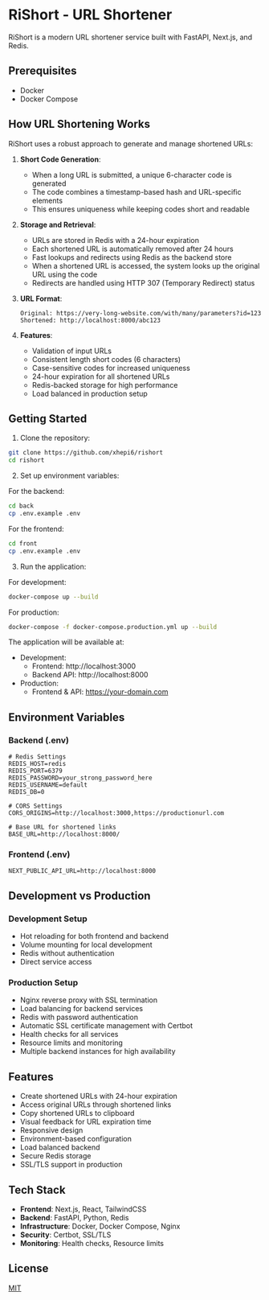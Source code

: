 # RiShort - URL Shortener

RiShort is a modern URL shortener service built with FastAPI, Next.js, and Redis.

## Prerequisites

- Docker
- Docker Compose

## How URL Shortening Works

RiShort uses a robust approach to generate and manage shortened URLs:

1. **Short Code Generation**:
   - When a long URL is submitted, a unique 6-character code is generated
   - The code combines a timestamp-based hash and URL-specific elements
   - This ensures uniqueness while keeping codes short and readable

2. **Storage and Retrieval**:
   - URLs are stored in Redis with a 24-hour expiration
   - Each shortened URL is automatically removed after 24 hours
   - Fast lookups and redirects using Redis as the backend store
   - When a shortened URL is accessed, the system looks up the original URL using the code
   - Redirects are handled using HTTP 307 (Temporary Redirect) status

3. **URL Format**:
   ```
   Original: https://very-long-website.com/with/many/parameters?id=123
   Shortened: http://localhost:8000/abc123
   ```

4. **Features**:
   - Validation of input URLs
   - Consistent length short codes (6 characters)
   - Case-sensitive codes for increased uniqueness
   - 24-hour expiration for all shortened URLs
   - Redis-backed storage for high performance
   - Load balanced in production setup

## Getting Started

1. Clone the repository:
```bash
git clone https://github.com/xhepi6/rishort
cd rishort
```

2. Set up environment variables:

For the backend:
```bash
cd back
cp .env.example .env
```

For the frontend:
```bash
cd front
cp .env.example .env
```

3. Run the application:

For development:
```bash
docker-compose up --build
```

For production:
```bash
docker-compose -f docker-compose.production.yml up --build
```

The application will be available at:
- Development:
  - Frontend: http://localhost:3000
  - Backend API: http://localhost:8000
- Production:
  - Frontend & API: https://your-domain.com

## Environment Variables

### Backend (.env)
```env
# Redis Settings
REDIS_HOST=redis
REDIS_PORT=6379
REDIS_PASSWORD=your_strong_password_here
REDIS_USERNAME=default
REDIS_DB=0

# CORS Settings
CORS_ORIGINS=http://localhost:3000,https://productionurl.com

# Base URL for shortened links
BASE_URL=http://localhost:8000/
```

### Frontend (.env)
```env
NEXT_PUBLIC_API_URL=http://localhost:8000
```

## Development vs Production

### Development Setup
- Hot reloading for both frontend and backend
- Volume mounting for local development
- Redis without authentication
- Direct service access

### Production Setup
- Nginx reverse proxy with SSL termination
- Load balancing for backend services
- Redis with password authentication
- Automatic SSL certificate management with Certbot
- Health checks for all services
- Resource limits and monitoring
- Multiple backend instances for high availability

## Features

- Create shortened URLs with 24-hour expiration
- Access original URLs through shortened links
- Copy shortened URLs to clipboard
- Visual feedback for URL expiration time
- Responsive design
- Environment-based configuration
- Load balanced backend
- Secure Redis storage
- SSL/TLS support in production

## Tech Stack

- **Frontend**: Next.js, React, TailwindCSS
- **Backend**: FastAPI, Python, Redis
- **Infrastructure**: Docker, Docker Compose, Nginx
- **Security**: Certbot, SSL/TLS
- **Monitoring**: Health checks, Resource limits

## License

[MIT](https://choosealicense.com/licenses/mit/)
